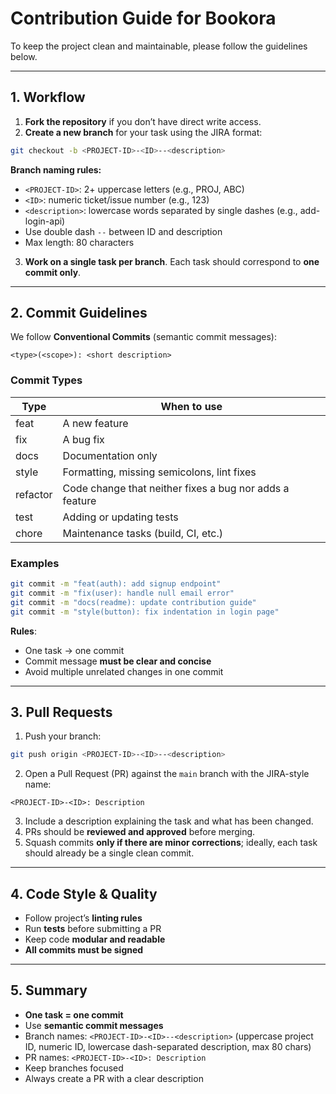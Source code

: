 # Contribution Guide for Bookora

To keep the project clean and maintainable, please follow the guidelines below.

---

## 1. Workflow

1. **Fork the repository** if you don’t have direct write access.
2. **Create a new branch** for your task using the JIRA format:

```bash
git checkout -b <PROJECT-ID>-<ID>--<description>
```

**Branch naming rules:**

* `<PROJECT-ID>`: 2+ uppercase letters (e.g., PROJ, ABC)
* `<ID>`: numeric ticket/issue number (e.g., 123)
* `<description>`: lowercase words separated by single dashes (e.g., add-login-api)
* Use double dash `--` between ID and description
* Max length: 80 characters

3. **Work on a single task per branch**. Each task should correspond to **one commit only**.

---

## 2. Commit Guidelines

We follow **Conventional Commits** (semantic commit messages):

```
<type>(<scope>): <short description>
```

### Commit Types

| Type     | When to use                                             |
| -------- | ------------------------------------------------------- |
| feat     | A new feature                                           |
| fix      | A bug fix                                               |
| docs     | Documentation only                                      |
| style    | Formatting, missing semicolons, lint fixes              |
| refactor | Code change that neither fixes a bug nor adds a feature |
| test     | Adding or updating tests                                |
| chore    | Maintenance tasks (build, CI, etc.)                     |

### Examples

```bash
git commit -m "feat(auth): add signup endpoint"
git commit -m "fix(user): handle null email error"
git commit -m "docs(readme): update contribution guide"
git commit -m "style(button): fix indentation in login page"
```

**Rules**:

* One task → one commit
* Commit message **must be clear and concise**
* Avoid multiple unrelated changes in one commit

---

## 3. Pull Requests

1. Push your branch:

```bash
git push origin <PROJECT-ID>-<ID>--<description>
```

2. Open a Pull Request (PR) against the `main` branch with the JIRA-style name:

```
<PROJECT-ID>-<ID>: Description
```

3. Include a description explaining the task and what has been changed.
4. PRs should be **reviewed and approved** before merging.
5. Squash commits **only if there are minor corrections**; ideally, each task should already be a single clean commit.

---

## 4. Code Style & Quality

* Follow project’s **linting rules**
* Run **tests** before submitting a PR
* Keep code **modular and readable**
* **All commits must be signed**

---

## 5. Summary

* **One task = one commit**
* Use **semantic commit messages**
* Branch names: `<PROJECT-ID>-<ID>--<description>` (uppercase project ID, numeric ID, lowercase dash-separated description, max 80 chars)
* PR names: `<PROJECT-ID>-<ID>: Description`
* Keep branches focused
* Always create a PR with a clear description
